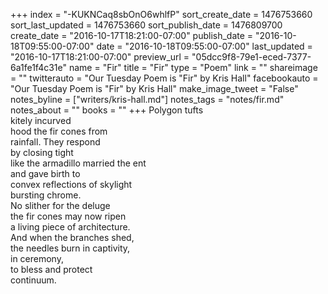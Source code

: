 +++
index = "-KUKNCaq8sbOnO6whlfP"
sort_create_date = 1476753660
sort_last_updated = 1476753660
sort_publish_date = 1476809700
create_date = "2016-10-17T18:21:00-07:00"
publish_date = "2016-10-18T09:55:00-07:00"
date = "2016-10-18T09:55:00-07:00"
last_updated = "2016-10-17T18:21:00-07:00"
preview_url = "05dcc9f8-79e1-eced-7377-6a1fe1f4c31e"
name = "Fir"
title = "Fir"
type = "Poem"
link = ""
shareimage = ""
twitterauto = "Our Tuesday Poem is \"Fir\" by Kris Hall"
facebookauto = "Our Tuesday Poem is \"Fir\" by Kris Hall"
make_image_tweet = "False"
notes_byline = ["writers/kris-hall.md"]
notes_tags = "notes/fir.md"
notes_about = ""
books = ""
+++
Polygon tufts<br>
kitely incurved<br>
hood the fir cones from<br>
rainfall. They respond<br>
by closing tight<br>
like the armadillo married the ent<br>
and gave birth to<br>
convex reflections of skylight<br>
bursting chrome.<br>
No slither for the deluge<br>
the fir cones may now ripen<br>
a living piece of architecture.<br>
And when the branches shed,<br>
the needles burn in captivity,<br>
in ceremony,<br>
to bless and protect<br>
continuum.
